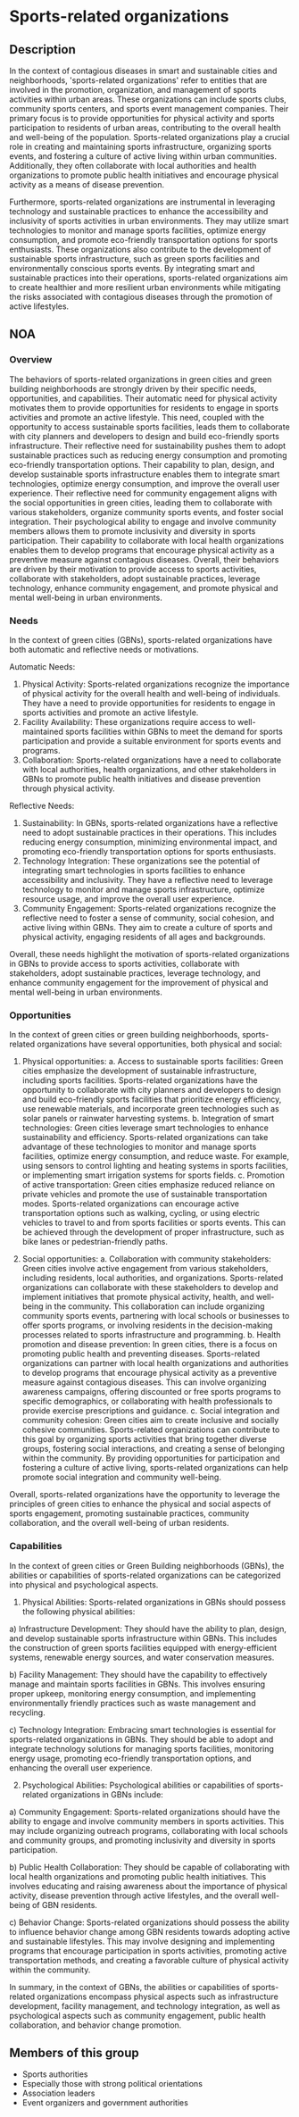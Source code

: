 # Sports-related organizations

## Description

In the context of contagious diseases in smart and sustainable cities and neighborhoods, 'sports-related organizations' refer to entities that are involved in the promotion, organization, and management of sports activities within urban areas. These organizations can include sports clubs, community sports centers, and sports event management companies. Their primary focus is to provide opportunities for physical activity and sports participation to residents of urban areas, contributing to the overall health and well-being of the population. Sports-related organizations play a crucial role in creating and maintaining sports infrastructure, organizing sports events, and fostering a culture of active living within urban communities. Additionally, they often collaborate with local authorities and health organizations to promote public health initiatives and encourage physical activity as a means of disease prevention.

Furthermore, sports-related organizations are instrumental in leveraging technology and sustainable practices to enhance the accessibility and inclusivity of sports activities in urban environments. They may utilize smart technologies to monitor and manage sports facilities, optimize energy consumption, and promote eco-friendly transportation options for sports enthusiasts. These organizations also contribute to the development of sustainable sports infrastructure, such as green sports facilities and environmentally conscious sports events. By integrating smart and sustainable practices into their operations, sports-related organizations aim to create healthier and more resilient urban environments while mitigating the risks associated with contagious diseases through the promotion of active lifestyles.

## NOA

### Overview

The behaviors of sports-related organizations in green cities and green building neighborhoods are strongly driven by their specific needs, opportunities, and capabilities. Their automatic need for physical activity motivates them to provide opportunities for residents to engage in sports activities and promote an active lifestyle. This need, coupled with the opportunity to access sustainable sports facilities, leads them to collaborate with city planners and developers to design and build eco-friendly sports infrastructure. Their reflective need for sustainability pushes them to adopt sustainable practices such as reducing energy consumption and promoting eco-friendly transportation options. Their capability to plan, design, and develop sustainable sports infrastructure enables them to integrate smart technologies, optimize energy consumption, and improve the overall user experience. Their reflective need for community engagement aligns with the social opportunities in green cities, leading them to collaborate with various stakeholders, organize community sports events, and foster social integration. Their psychological ability to engage and involve community members allows them to promote inclusivity and diversity in sports participation. Their capability to collaborate with local health organizations enables them to develop programs that encourage physical activity as a preventive measure against contagious diseases. Overall, their behaviors are driven by their motivation to provide access to sports activities, collaborate with stakeholders, adopt sustainable practices, leverage technology, enhance community engagement, and promote physical and mental well-being in urban environments.

### Needs

In the context of green cities (GBNs), sports-related organizations have both automatic and reflective needs or motivations. 

Automatic Needs:
1. Physical Activity: Sports-related organizations recognize the importance of physical activity for the overall health and well-being of individuals. They have a need to provide opportunities for residents to engage in sports activities and promote an active lifestyle.
2. Facility Availability: These organizations require access to well-maintained sports facilities within GBNs to meet the demand for sports participation and provide a suitable environment for sports events and programs.
3. Collaboration: Sports-related organizations have a need to collaborate with local authorities, health organizations, and other stakeholders in GBNs to promote public health initiatives and disease prevention through physical activity.

Reflective Needs:
1. Sustainability: In GBNs, sports-related organizations have a reflective need to adopt sustainable practices in their operations. This includes reducing energy consumption, minimizing environmental impact, and promoting eco-friendly transportation options for sports enthusiasts.
2. Technology Integration: These organizations see the potential of integrating smart technologies in sports facilities to enhance accessibility and inclusivity. They have a reflective need to leverage technology to monitor and manage sports infrastructure, optimize resource usage, and improve the overall user experience.
3. Community Engagement: Sports-related organizations recognize the reflective need to foster a sense of community, social cohesion, and active living within GBNs. They aim to create a culture of sports and physical activity, engaging residents of all ages and backgrounds.

Overall, these needs highlight the motivation of sports-related organizations in GBNs to provide access to sports activities, collaborate with stakeholders, adopt sustainable practices, leverage technology, and enhance community engagement for the improvement of physical and mental well-being in urban environments.

### Opportunities

In the context of green cities or green building neighborhoods, sports-related organizations have several opportunities, both physical and social:

1. Physical opportunities:
   a. Access to sustainable sports facilities: Green cities emphasize the development of sustainable infrastructure, including sports facilities. Sports-related organizations have the opportunity to collaborate with city planners and developers to design and build eco-friendly sports facilities that prioritize energy efficiency, use renewable materials, and incorporate green technologies such as solar panels or rainwater harvesting systems.
   b. Integration of smart technologies: Green cities leverage smart technologies to enhance sustainability and efficiency. Sports-related organizations can take advantage of these technologies to monitor and manage sports facilities, optimize energy consumption, and reduce waste. For example, using sensors to control lighting and heating systems in sports facilities, or implementing smart irrigation systems for sports fields.
   c. Promotion of active transportation: Green cities emphasize reduced reliance on private vehicles and promote the use of sustainable transportation modes. Sports-related organizations can encourage active transportation options such as walking, cycling, or using electric vehicles to travel to and from sports facilities or sports events. This can be achieved through the development of proper infrastructure, such as bike lanes or pedestrian-friendly paths.

2. Social opportunities:
   a. Collaboration with community stakeholders: Green cities involve active engagement from various stakeholders, including residents, local authorities, and organizations. Sports-related organizations can collaborate with these stakeholders to develop and implement initiatives that promote physical activity, health, and well-being in the community. This collaboration can include organizing community sports events, partnering with local schools or businesses to offer sports programs, or involving residents in the decision-making processes related to sports infrastructure and programming.
   b. Health promotion and disease prevention: In green cities, there is a focus on promoting public health and preventing diseases. Sports-related organizations can partner with local health organizations and authorities to develop programs that encourage physical activity as a preventive measure against contagious diseases. This can involve organizing awareness campaigns, offering discounted or free sports programs to specific demographics, or collaborating with health professionals to provide exercise prescriptions and guidance.
   c. Social integration and community cohesion: Green cities aim to create inclusive and socially cohesive communities. Sports-related organizations can contribute to this goal by organizing sports activities that bring together diverse groups, fostering social interactions, and creating a sense of belonging within the community. By providing opportunities for participation and fostering a culture of active living, sports-related organizations can help promote social integration and community well-being.

Overall, sports-related organizations have the opportunity to leverage the principles of green cities to enhance the physical and social aspects of sports engagement, promoting sustainable practices, community collaboration, and the overall well-being of urban residents.

### Capabilities

In the context of green cities or Green Building neighborhoods (GBNs), the abilities or capabilities of sports-related organizations can be categorized into physical and psychological aspects. 

1. Physical Abilities:
Sports-related organizations in GBNs should possess the following physical abilities:

a) Infrastructure Development: They should have the ability to plan, design, and develop sustainable sports infrastructure within GBNs. This includes the construction of green sports facilities equipped with energy-efficient systems, renewable energy sources, and water conservation measures.

b) Facility Management: They should have the capability to effectively manage and maintain sports facilities in GBNs. This involves ensuring proper upkeep, monitoring energy consumption, and implementing environmentally friendly practices such as waste management and recycling.

c) Technology Integration: Embracing smart technologies is essential for sports-related organizations in GBNs. They should be able to adopt and integrate technology solutions for managing sports facilities, monitoring energy usage, promoting eco-friendly transportation options, and enhancing the overall user experience.

2. Psychological Abilities:
Psychological abilities or capabilities of sports-related organizations in GBNs include:

a) Community Engagement: Sports-related organizations should have the ability to engage and involve community members in sports activities. This may include organizing outreach programs, collaborating with local schools and community groups, and promoting inclusivity and diversity in sports participation.

b) Public Health Collaboration: They should be capable of collaborating with local health organizations and promoting public health initiatives. This involves educating and raising awareness about the importance of physical activity, disease prevention through active lifestyles, and the overall well-being of GBN residents.

c) Behavior Change: Sports-related organizations should possess the ability to influence behavior change among GBN residents towards adopting active and sustainable lifestyles. This may involve designing and implementing programs that encourage participation in sports activities, promoting active transportation methods, and creating a favorable culture of physical activity within the community.

In summary, in the context of GBNs, the abilities or capabilities of sports-related organizations encompass physical aspects such as infrastructure development, facility management, and technology integration, as well as psychological aspects such as community engagement, public health collaboration, and behavior change promotion.

## Members of this group

* Sports authorities
* Especially those with strong political orientations
* Association leaders
* Event organizers and government authorities